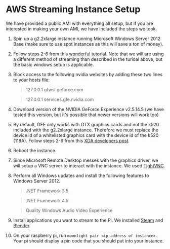 # AWS Streaming Instance Setup

We have provided a public AMI with everything all setup, but if you are interested in making your own AMI, we have included the steps we took.

1. Spin up a g2.2xlarge instance running Microsoft Windows Server 2012 Base (make sure to use spot instances as this will save a ton of money).

2. Follow steps 2-6 from this [wonderful tutorial](http://lg.io/2015/07/05/revised-and-much-faster-run-your-own-highend-cloud-gaming-service-on-ec2.html). Note that we will are using a different method of streaming than described in the turioal above, but the basic windows setup is applicable.

3. Block access to the following nvidia websites by adding these two lines to your hosts file:
    
    > 127.0.0.1 gfwsl.geforce.com
    
    > 127.0.0.1 services.gfe.nvidia.com
4. Download version of the NVIDIA GeForce Experience v2.5.14.5 (we have tested this version, but it's possible that newer versions will work too)

5. By default, GFE only works with GTX graphics cards and not the k520 included with the g2.2xlarge instance. Therefore we must replace the device id of a whitelisted graphics card with the device id of the k520 (118A). Follow steps 2-6 from this [XDA developers post](http://forum.xda-developers.com/showpost.php?p=63335126&postcount=163).

6. Reboot the instance.

7. Since Microsoft Remote Desktop messes with the graphics driver, we will setup a VNC server to interact with the instance. We used [TightVNC](http://www.tightvnc.com/).

8. Perform all Windows updates and install the following features to Windows Server 2012.

    > .NET Framework 3.5 
    
    > .NET Framework 4.5
    
    > Quality Windows Audio Video Experience
    
9. Install applications you want to stream to the Pi. We installed [Steam](https://store.steampowered.com/) and [Blender](https://www.blender.org/).

10. On your raspberry pi, run `moonlight pair <ip address of instance>`. Your pi should display a pin code that you should put into your instance.
